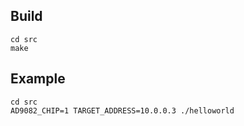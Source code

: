 ## Build

```
cd src
make
```

## Example

```
cd src
AD9082_CHIP=1 TARGET_ADDRESS=10.0.0.3 ./helloworld
```
